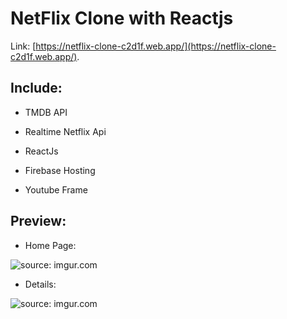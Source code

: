 <!-- netflix-clone-c2d1f -->

# NetFlix Clone with Reactjs

Link: [https://netflix-clone-c2d1f.web.app/](https://netflix-clone-c2d1f.web.app/).

## Include:

 * TMDB API

 * Realtime Netflix Api

 * ReactJs

 * Firebase Hosting

 * Youtube Frame

## Preview:

 * Home Page:
 
 <img src="https://i.imgur.com/O0lUxRL.png" title="source: imgur.com" />
 
 * Details:

 <img src="https://i.imgur.com/gqci9Bs.png" title="source: imgur.com" />
 




